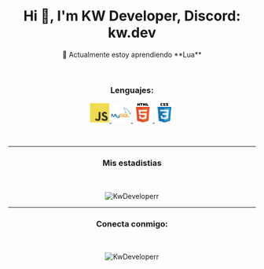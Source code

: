 <h1 align="center">Hi 👋, I'm KW Developer, Discord: kw.dev</h1>

<p align="center" >🌱 Actualmente estoy aprendiendo **Lua** </p>


<br>
<h3 align="center">Lenguajes:</h3>
<p align="center"> <a href="https://developer.mozilla.org/en-US/docs/Web/JavaScript" target="_blank" rel="noreferrer"> <img src="https://raw.githubusercontent.com/devicons/devicon/master/icons/javascript/javascript-original.svg" alt="javascript" width="40" height="40"/> </a> 
<a href="https://www.mysql.com/" target="_blank" rel="noreferrer"> <img src="https://raw.githubusercontent.com/devicons/devicon/master/icons/mysql/mysql-original-wordmark.svg" alt="mysql" width="40" height="40"/> </a>
<a href="https://www.w3.org/html/" target="_blank" rel="noreferrer"> <img src="https://raw.githubusercontent.com/devicons/devicon/master/icons/html5/html5-original-wordmark.svg" alt="html5" width="40" height="40"/> </a> 
<a href="https://www.w3schools.com/css/" target="_blank" rel="noreferrer"> <img src="https://raw.githubusercontent.com/devicons/devicon/master/icons/css3/css3-original-wordmark.svg" alt="css3" width="40" height="40"/> </a>
 </p><br>


<hr width="100%" align="right">

<h3 align="center">Mis estadistias</h3>
<br align="center">
<p align="center"><img align="center" src="https://github-readme-stats.vercel.app/api/top-langs?username=KwDeveloperr&show_icons=true&theme=dark&locale=en&layout=compact" alt="KwDeveloperr" align="center"/></p>

<hr width="100%" >
<h3 align="center">Conecta conmigo:</h3>
<p align="center">
</p>
<br>
<p align="center"> <img src="https://komarev.com/ghpvc/?username=KwDeveloperr&label=Profile%20views&color=0e75b6&style=flat" alt="KwDeveloperr" /> </p>
